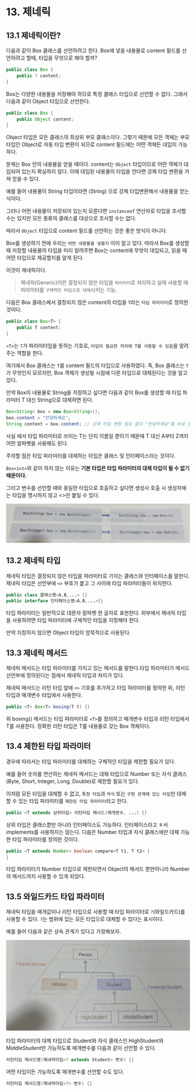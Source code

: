 # 13. 제네릭
## 13.1 제네릭이란?
다음과 같이 Box 클래스를 선언하려고 한다. Box에 넣을 내용물로 content 필드를 선언하려고 할때, 타입을 무엇으로 해야 할까?
```java
public class Box {
    public ? content;
}
```
Box는 다양한 내용물을 저장해야 하므로 특정 클래스 타입으로 선언할 수 없다. 그래서 다음과 같이 Object 타입으로 선언한다.
```java
public class Box {
    public Object content;
}
```
Object 타입은 모든 클래스의 최상위 부모 클래스이다. 그렇기 때문에 모든 객체는 부모 타입인 Object로 자동 타입 변환이 되므로 content 필드에는 어떤 객체든 대입이 가능하다.

문제는 Box 안의 내용물을 얻을 때이다. content는 `Object` 타입이므로 어떤 객체가 대입되어 있는지 확실하지 않다. 이때 대입된 내용물의 타입을 안다면 강제 타입 변환을 거쳐 얻을 수 있다.

예를 들어 내용물이 String 타입이라면 (String) 으로 강제 타입변환해서 내용물을 얻는 식이다.

그러나 어떤 내용물이 저장되어 있는지 모른다면 `instanceof` 연산자로 타입을 조사할 수는 있지만 모든 종류의 클래스를 대상으로 조사할 수는 없다.

따라서 `Object` 타입으로 content 필드를 선언하는 것은 좋은 방식이 아니다.

Box를 생성하기 전에 우리는 `어떤 내용물을 넣을지` 이미 알고 있다. 따라서 Box를 생성할 때 저장할 내용물의 타입을 미리 알려주면 Box는 content에 무엇이 대입되고, 읽을 때 어떤 타입으로 제공할지를 알게 된다. 

이것이 제네릭이다.

> 제네릭(Generic)이란 결정되지 않은 타입을 `파라미터`로 처리하고 실제 사용할 때 파라미터를 `구체적인 타입으로 대체`시키는 기능.

다음은 Box 클래스에서 결정되지 않은 content의 타입을 `T`라는 `타입 파라미터`로 정의한 것이다.
```java
public class Box<T> {
    public T content;
}
```

`<T>`는 `T`가 파라미터임을 뜻하는 기호로, `타입이 필요한 자리에 T를 사용할 수 있음`을 알려주는 역할을 한다.

여기에서 Box 클래스는 `T`를 content 필드의 타입으로 사용하였다. 즉, Box 클래스는 `T`가 무엇인지 모르지만, Box 객체가 생성될 시점에 다른 타입으로 대체된다는 것을 알고 있다.

만약 Box이 내용물로 String을 저장하고 싶다면 다음과 같이 Box를 생성할 때 타입 파라미터 T 대신 String으로 대체하면 된다.

```java
Box<String> box = new Box<String>();
box.content = "안녕하세요";
String content = box.content; // 강제 타입 변환 필요 없이 "안녕하세요"를 바로 얻을 수 있음
```

사실 <T>에서 타입 파라미터로 쓰이는 T는 단지 이름일 뿐이기 때문에 T 대신 A부터 Z까지 어떤 알파벳을 사용해도 된다. 

주의할 점은 타입 파라미터를 대체하는 타입은 클래스 및 인터페이스라는 것이다.

`Box<int>`와 같이 하지 않는 이유는 **기본 타입은 타입 파라미터의 대체 타입이 될 수 없기 때문이다.**

그리고 변수를 선언할 때와 동일한 타입으로 호출하고 싶다면 생성사 호출 시 생성자에는 타입을 명시하지 않고 <>만 붙일 수 있다.

![img.png](images/img_13/img.png)
<br>

## 13.2 제네릭 타입
제네릭 타입은 결정되지 않은 타입을 파라미터로 가지는 클래스와 인터페이스를 말한다. 제네릭 타입은 선언부에 `<>` 부호가 붙고 그 사이에 타입 파라미터들이 위치한다.
```java
public class 클래스명<A,B,...> {}
public interface 인터페이스명<A,B,...>{}
```
타입 파라미터는 일반적으로 대문자 알파벳 한 글자로 표현한다. 외부에서 제네릭 타입을 사용하려면 타입 파라미터에 구체적인 타입을 지정해야 한다.

만약 지정하지 않으면 Object 타입이 암묵적으로 사용된다.
<br>

## 13.3 제네릭 메서드
제네릭 메서드는 타입 파라미터를 가지고 있는 메서드를 말한다.타입 파라미터가 메서드 선언부에 정의된다는 점에서 제네릭 타입과 차이가 있다.

제네릭 메서드는 리턴 타입 앞에 `<>` 기호를 추가하고 타입 하라미터를 정의한 뒤, 리턴 타입과 매개변수 타입에서 사용한다.
```java
public <T> Box<T> boxing(T t) {}
```

위 boxing() 메서드는 타입 파라미터로 `<T>`를 정의하고 매개변수 타입과 리턴 타입에서 T를 사용한다. 정확한 리턴 타입은 T를 내용물로 갖는 Box 객체이다.
<br>

## 13.4 제한된 타입 파라미터
경우에 따라서는 타입 파라미터를 대체하는 구체적인 타입을 제한할 필요가 있다.

예를 들어 숫자를 연산하는 제네릭 메서드는 대체 타입으로 Number 또는 자식 클래스 (Byte, Short, Integer, Long, Double)로 제한할 필요가 있다.

이처럼 모든 타입을 대체할 수 없고, `특정 타입`과 `자식` 또는 `구현 관계에 있는 타입`만 대체할 수 있는 타입 파라미터를 `제한된 타입 파라미터`라고 한다.

```java
public <T extends 상위타입> 리턴타입 메서드(매개변수, ...) {}
```

상위 타입은 클래스뿐만 아니라 인터페이스도 가능하다. 인터페이스라고 ㅎ서 implements를 사용하지는 않는다. 다음은 Number 타입과 자식 클래스에만 대체 가능한 타입 파라미터를 정의한 것이다.

```java
public <T extends Number> boolean compare<T t1, T t2> {
}
```

타입 파라미터가 Number 타입으로 제한되면서 Object의 메서드 뿐만아니라 Number의 메서드까지 사용할 수 있게 되었다.
<br>

## 13.5 와일드카드 타입 파라미터
제네릭 타입을 매개값이나 리턴 타입으로 사용할 때 타입 파라미터로 `?`(와일드카드)를 사용할 수 있다. `?`는 범위에 있는 모든 타입으로 대체할 수 있다는 표시이다.

예를 들어 다음과 같은 상속 관계가 있다고 가정해보자.

![img_1.png](images/img_13/img_1.png)

타입 파라미터의 대체 타입으로 Student와 자식 클래스인 HighStudent와 MiddleStudent만 가능하도록 매개변수를 다음과 같이 선언할 수 있다.
```java
리턴타입 메서드명(제네릭타입<? extends Student> 변수) {}
```

어떤 타입이든 가능하도록 매개변수를 선언할 수도 있다.
```java
리턴타입 메서드명(제네릭타입<?> 변수) {}
```
